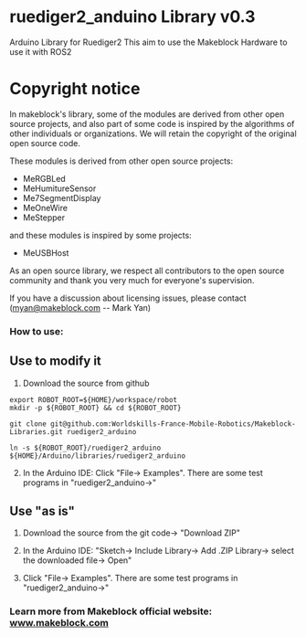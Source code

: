 # ruediger2_anduino Library v0.3

Arduino Library for Ruediger2 
This aim to use the Makeblock Hardware to use it with ROS2

# Copyright notice

In makeblock's library, some of the modules are derived from other open source projects, and also part of some code is inspired by the algorithms of other individuals or organizations. We will retain the copyright of the original open source code.

These modules is derived from other open source projects:

- MeRGBLed
- MeHumitureSensor
- Me7SegmentDisplay
- MeOneWire
- MeStepper

and these modules is inspired by some projects:

- MeUSBHost

As an open source library, we respect all contributors to the open source community and thank you very much for everyone's supervision.

If you have a discussion about licensing issues, please contact (myan@makeblock.com -- Mark Yan)

### How to use:

## Use to modify it
1. Download the source from github
```
export ROBOT_ROOT=${HOME}/workspace/robot
mkdir -p ${ROBOT_ROOT} && cd ${ROBOT_ROOT}

git clone git@github.com:Worldskills-France-Mobile-Robotics/Makeblock-Libraries.git ruediger2_arduino

ln -s ${ROBOT_ROOT}/ruediger2_arduino ${HOME}/Arduino/libraries/ruediger2_arduino

```
2. In the Arduino IDE: Click "File-> Examples". There are some test programs in "ruediger2_anduino->"

## Use "as is" 

1. Download the source from the git code-> "Download ZIP" 

2. In the Arduino IDE: "Sketch-> Include Library-> Add .ZIP Library-> select the downloaded file-> Open"

3. Click "File-> Examples". There are some test programs in "ruediger2_anduino->"

### Learn more from Makeblock official website: www.makeblock.com
